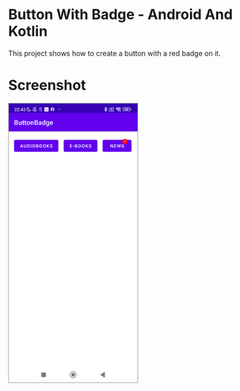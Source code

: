 # Button With Badge - Android And Kotlin

This project shows how to create a button with a red badge on it.

# Screenshot

<img src="extras/images/screenshot.png" width="260" style="border: 1px solid #999" />
